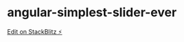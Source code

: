 # angular-simplest-slider-ever

[Edit on StackBlitz ⚡️](https://stackblitz.com/edit/angular-simplest-slider-ever)